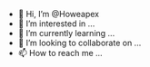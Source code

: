 - 👋 Hi, I’m @Howeapex
- 👀 I’m interested in ...
- 🌱 I’m currently learning ...
- 💞️ I’m looking to collaborate on ...
- 📫 How to reach me ...

<!---
Howeapex/Howeapex is a ✨ special ✨ repository because its `README.md` (this file) appears on your GitHub profile.
You can click the Preview link to take a look at your changes.
--->
